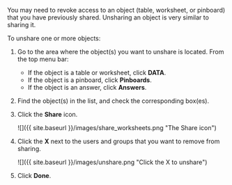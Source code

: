 You may need to revoke access to an object (table, worksheet, or pinboard) that you have previously shared. Unsharing an object is very similar to sharing it.

To unshare one or more objects:

1. Go to the area where the object(s) you want to unshare is located. From the top menu bar:
    -   If the object is a table or worksheet, click **DATA**.
    -   If the object is a pinboard, click **Pinboards**.
    -   If the object is an answer, click **Answers**.
2. Find the object(s) in the list, and check the corresponding box(es).
3. Click the **Share** icon.

     ![]({{ site.baseurl }}/images/share_worksheets.png "The Share icon")

4. Click the **X** next to the users and groups that you want to remove from sharing.

     ![]({{ site.baseurl }}/images/unshare.png "Click the X to unshare")

5. Click **Done**.
